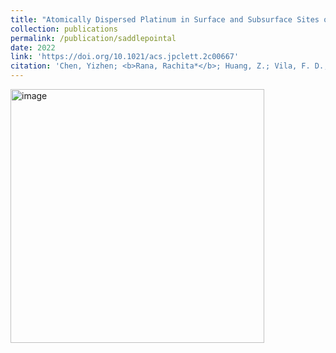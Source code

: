 ```yaml
---
title: "Atomically Dispersed Platinum in Surface and Subsurface Sites on MgO Have Contrasting Catalytic Properties for CO Oxidation"
collection: publications
permalink: /publication/saddlepointal
date: 2022
link: 'https://doi.org/10.1021/acs.jpclett.2c00667'
citation: 'Chen, Yizhen; <b>Rana, Rachita*</b>; Huang, Z.; Vila, F. D.; Sours, T.; Kronawitter, Coleman; Bare, Simon R.; ; Kulkarni, Ambarish R.; Gates, B. C.'
---
```

<img width="406" alt="image" src="https://github.com/Rachita028/Rachita028.github.io/assets/58958731/b5112a3b-63e9-4576-92f4-35eb3996950f">
